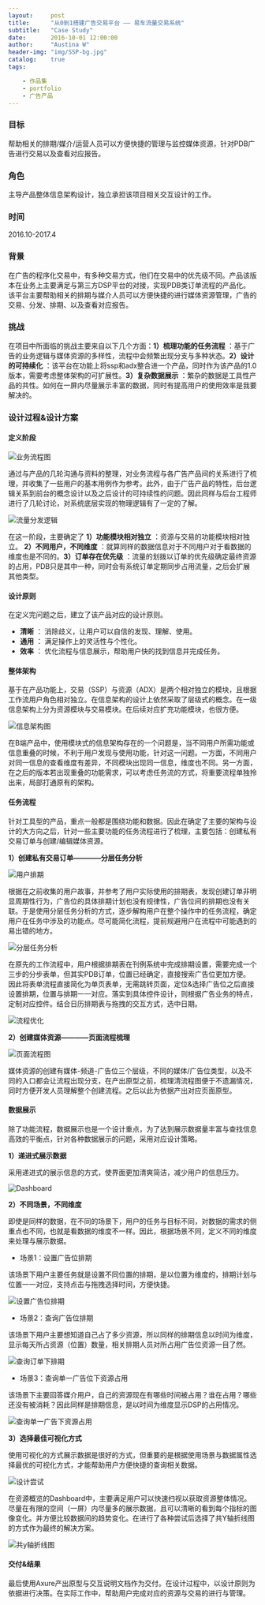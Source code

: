 ```yaml
---
layout:     post
title:      "从0到1搭建广告交易平台 —— 易车流量交易系统"
subtitle:   "Case Study"
date:       2016-10-01 12:00:00
author:     "Austina W"
header-img: "img/SSP-bg.jpg"
catalog:    true  
tags:

    - 作品集
    - portfolio
    - 广告产品
---
```


### 目标

帮助相关的排期/媒介/运营人员可以方便快捷的管理与监控媒体资源，针对PDB广告进行交易以及查看对应报告。


### 角色

主导产品整体信息架构设计，独立承担该项目相关交互设计的工作。



### 时间

2016.10-2017.4



### 背景

在广告的程序化交易中，有多种交易方式，他们在交易中的优先级不同。产品该版本在业务上主要满足与第三方DSP平台的对接，实现PDB类订单流程的产品化。该平台主要帮助相关的排期与媒介人员可以方便快捷的进行媒体资源管理，广告的交易、分发、排期、以及查看对应报告。


### 挑战

在项目中所面临的挑战主要来自以下几个方面：**1）梳理功能的任务流程** ：基于广告的业务逻辑与媒体资源的多样性，流程中会频繁出现分支与多种状态。**2）设计的可持续化** ：该平台在功能上将ssp和adx整合进一个产品，同时作为该产品的1.0版本，需要考虑整体架构的可扩展性。**3）复杂数据展示** ：繁杂的数据是工具性产品的共性。如何在一屏内尽量展示丰富的数据，同时有提高用户的使用效率是我要解决的。



### 设计过程&设计方案

#### 定义阶段

![业务流程图](http://omqsjp4nk.bkt.clouddn.com/%E4%B8%9A%E5%8A%A1%E6%B5%81%E7%A8%8B.jpg)

通过与产品的几轮沟通与资料的整理，对业务流程与各广告产品间的关系进行了梳理，并收集了一些用户的基本用例作为参考。此外，由于广告产品的特性，后台逻辑关系到前台的概念设计以及之后设计的可持续性的问题。因此同样与后台工程师进行了几轮讨论，对系统底层实现的物理逻辑有了一定的了解。

![流量分发逻辑](http://omqsjp4nk.bkt.clouddn.com/%E7%B3%BB%E7%BB%9F%E6%A6%82%E5%BF%B5@2x-100.jpg)

在这一阶段，主要确定了 **1）功能模块相对独立** ：资源与交易的功能模块相对独立。 **2）不同用户，不同维度** ：就算同样的数据信息对于不同用户对于看数据的维度也是不同的。**3）订单存在优先级** ：流量的划拨以订单的优先级确定最终资源的占用，PDB只是其中一种，同时会有系统订单定期同步占用流量，之后会扩展其他类型。

#### 设计原则

在定义完问题之后，建立了该产品对应的设计原则。

- **清晰** ： 消除歧义，让用户可以自信的发现、理解、使用。
- **通用** ： 满足操作上的灵活性与个性化。
- **效率** ： 优化流程与信息展示，帮助用户快的找到信息并完成任务。



#### 整体架构

基于在产品功能上，交易（SSP）与资源（ADX）是两个相对独立的模块，且根据工作流用户角色相对独立。在信息架构的设计上依然采取了层级式的概念。在一级信息架构上分为资源模块与交易模块。在后续对应扩充功能模块，也很方便。

![信息架构图](http://omqsjp4nk.bkt.clouddn.com/%E6%98%93%E8%BD%A6%E6%B5%81%E9%87%8F%E4%BA%A4%E6%98%93%E7%AE%A1%E7%90%86%E7%B3%BB%E7%BB%9F.png)

在B端产品中，使用模块式的信息架构存在的一个问题是，当不同用户所需功能或信息重叠的时候，不利于用户发现与使用功能，针对这一问题。一方面，不同用户对同一信息的查看维度有差异，不同模块出现同一信息，维度也不同。另一方面，在之后的版本若出现重叠的功能需求，可以考虑任务流的方式，将重要流程单独拎出来，局部打通原有的架构。



#### 任务流程

针对工具型的产品，重点一般都是围绕功能和数据。因此在确定了主要的架构与设计的大方向之后，针对一些主要功能的任务流程进行了梳理，主要包括：创建私有交易订单与创建/编辑媒体资源。

**1）创建私有交易订单————分层任务分析**

![用户排期](http://omqsjp4nk.bkt.clouddn.com/%E6%B5%81%E7%A8%8B%E8%BD%AC%E5%8C%96.jpg)

根据在之前收集的用户故事，并参考了用户实际使用的排期表，发现创建订单非明显周期性行为，广告位的具体排期计划也没有规律性，广告位间的排期也没有关联。于是使用分层任务分析的方式，逐步解构用户在整个操作中的任务流程，确定用户在任务中涉及的功能点。尽可能简化流程，提前规避用户在流程中可能遇到的易出错的地方。

![分层任务分析](http://omqsjp4nk.bkt.clouddn.com/%E5%88%86%E5%B1%82%E4%BB%BB%E5%8A%A1%E5%88%86%E6%9E%90.png)

在原先的工作流程中，用户根据排期表在刊例系统中完成排期设置，需要完成一个三步的分步表单，但其实PDB订单，位置已经确定，直接搜索广告位更加方便。因此将表单流程直接简化为单页表单，无需跳转页面，定位&选择广告位之后直接设置排期，位置与排期一一对应。落实到具体控件设计，则根据广告业务的特点，定制对应控件。结合日历排期表与拖拽的交互方式，选中日期。

![流程优化](http://omqsjp4nk.bkt.clouddn.com/%E6%B5%81%E7%A8%8B%E4%BC%98%E5%8C%96.jpg)


**2）创建媒体资源————页面流程梳理**

![页面流程图](http://omqsjp4nk.bkt.clouddn.com/%E6%B5%81%E7%A8%8B%E5%9B%BE@2x-100.jpg)

媒体资源的创建有媒体-频道-广告位三个层级，不同的媒体/广告位类型，以及不同的入口都会让流程出现分支，在产出原型之前，梳理清流程图便于不遗漏情况，同时方便开发人员理解整个创建流程。之后以此为依据产出对应页面原型。

#### 数据展示

除了功能流程，数据展示也是一个设计重点，为了达到展示数据量丰富与查找信息高效的平衡点，针对各种数据展示的问题，采用对应设计策略。

**1）递进式展示数据**

采用递进式的展示信息的方式，使界面更加清爽简洁，减少用户的信息压力。

![Dashboard](http://omqsjp4nk.bkt.clouddn.com/%E9%80%92%E8%BF%9B%E5%BC%8F%E6%98%BE%E7%A4%BA%E4%BF%A1%E6%81%AF.gif)

**2）不同场景，不同维度**

即使是同样的数据，在不同的场景下，用户的任务与目标不同，对数据的需求的侧重点也不同，也就是看数据的维度不一样。因此，根据场景不同，定义不同的维度来处理与展示数据。

- 场景1：设置广告位排期

该场景下用户主要任务就是设置不同位置的排期，是以位置为维度的，排期计划与位置一一对应，支持点击与拖拽选择时间，方便快捷。

![设置广告位排期](http://omqsjp4nk.bkt.clouddn.com/%E8%AE%BE%E7%BD%AE%E5%B9%BF%E5%91%8A%E4%BD%8D%E6%8E%92%E6%9C%9F.jpg)

- 场景2：查询广告位排期

该场景下用户主要想知道自己占了多少资源，所以同样的排期信息以时间为维度，显示每天所占资源（位置）数量，相关排期人员对所占用广告位资源一目了然。

![查询订单下排期](http://omqsjp4nk.bkt.clouddn.com/%E6%9F%A5%E8%AE%A2%E5%8D%95%E6%8E%92%E6%9C%9F.jpg)

- 场景3：查询单一广告位下资源占用

该场景下主要回答媒介用户，自己的资源现在有哪些时间被占用？谁在占用？哪些还没有被消耗？因此同样是排期信息，是以时间为维度显示DSP的占用情况。

![查询单一广告下资源占用](http://omqsjp4nk.bkt.clouddn.com/%E6%9F%A5%E8%B5%84%E6%BA%90%E5%8D%A0%E7%94%A8.jpg)


**3）选择最佳可视化方式**

使用可视化的方式展示数据是很好的方式，但重要的是根据使用场景与数据属性选择最优的可视化方式，才能帮助用户方便快捷的查询相关数据。

![设计尝试](http://omqsjp4nk.bkt.clouddn.com/%E8%AE%BE%E8%AE%A1%E5%B0%9D%E8%AF%95.jpg)

在资源概览的Dashboard中，主要满足用户可以快速扫视以获取资源整体情况。尽量在有限的空间（一屏）内尽量多的展示数据，且可以清晰的看到每个指标的图像变化。并方便比较数据间的趋势变化。在进行了各种尝试后选择了共Y轴折线图的方式作为最终的解决方案。

![共y轴折线图](http://omqsjp4nk.bkt.clouddn.com/%E5%85%B1Y%E8%BD%B4.jpg)


#### 交付&结果
最后使用Axure产出原型与交互说明文档作为交付。在设计过程中，以设计原则为依据进行决策。在实际工作中，帮助用户完成对应的资源与交易的进行与管理。

